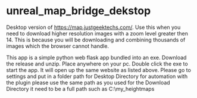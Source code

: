 # unreal_map_bridge_dekstop
Desktop version of https://map.justgeektechs.com/.  Use this when you need to download higher resolution images with a zoom level greater then 14.  This is because you will be downloading and combining thousands of images which the browser cannot handle.

This app is a simple python web flask app bundled into an exe.  Download the release and unzip.  Place anywhere on your pc.  Double click the exe to start the app.  It will open up the same website as listed above.  Please go to settings and put in a folder path for Desktop Directory for automation with the plugin please use the same path as you used for the Download Directory it need to be a full path such as C:\my_heightmaps